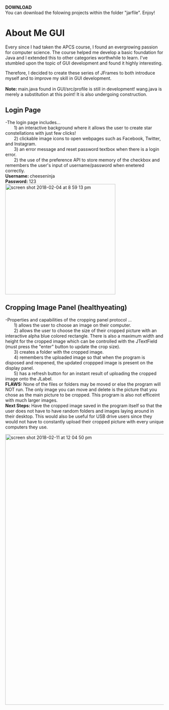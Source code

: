 <strong>DOWNLOAD</strong> </br>
You can download the folowing projects within the folder "jarfile". Enjoy!
# About Me GUI

Every since I had taken the APCS course, I found an evergrowing passion for computer science.
The course helped me develop a basic foundation for Java and I extended this to other categories worthwhile to learn.
I've stumbled upon the topic of GUI development and found it highly interesting. 

Therefore, I decided to create these series of JFrames to both introduce myself and to improve my skill in GUI development.</br></br>
<strong>Note: </strong> main.java found in GUI/src/profile is still in development! wang.java is merely a substitution at this point! It is also undergoing construction.


## Login Page </br>
-The login page includes... </br>
&nbsp;&nbsp;&nbsp;&nbsp;&nbsp;&nbsp;&nbsp;1) an interactive background where it allows the user to create <span>star constellations </span>with just few clicks! </br>
&nbsp;&nbsp;&nbsp;&nbsp;&nbsp;&nbsp;&nbsp;2) clickable image icons to open webpages such as Facebook, Twitter, and Instagram. </br>
&nbsp;&nbsp;&nbsp;&nbsp;&nbsp;&nbsp;&nbsp;3) an error message and reset password textbox when there is a login error. </br>
&nbsp;&nbsp;&nbsp;&nbsp;&nbsp;&nbsp;&nbsp;2) the use of the preference API to store memory of the checkbox and remembers the user's input of username/password when enetered correctly. </br>
<strong>Username: </strong>cheeseninja </br>
<strong>Password: </strong>123 </br>
<img width="350" alt="screen shot 2018-02-04 at 8 59 13 pm" src="https://user-images.githubusercontent.com/26124862/35785451-75b1e64c-09ee-11e8-8c64-69142d480d08.png">

## Cropping Image Panel (healthyeating) </br>
-Properties and capabilities of the cropping panel protocol ... </br>
&nbsp;&nbsp;&nbsp;&nbsp;&nbsp;&nbsp;&nbsp;1) allows the user to choose an image on their computer. </br>
&nbsp;&nbsp;&nbsp;&nbsp;&nbsp;&nbsp;&nbsp;2) allows the user to choose the size of their cropped picture with an interactive alpha blue colored rectangle. There is also a maximum width and height for the cropped image which can be controlled with the JTextField (must press the "enter" button to update the crop size).</br>
&nbsp;&nbsp;&nbsp;&nbsp;&nbsp;&nbsp;&nbsp;3) creates a folder with the cropped image. </br>
&nbsp;&nbsp;&nbsp;&nbsp;&nbsp;&nbsp;&nbsp;4) remembers the uploaded image so that when the program is disposed and reopened, the updated croppped image is present on the display panel. </br>
&nbsp;&nbsp;&nbsp;&nbsp;&nbsp;&nbsp;&nbsp;5) has a refresh button for an instant result of uploading the cropped image onto the JLabel. </br>
<strong>FLAWS: </strong>None of the files or folders may be moved or else the program will NOT run. The only image you can move and delete is the picture that you chose as the main picture to be cropped. This program is also not efficeint with much larger images. </br>
<strong>Next Steps: </strong> Have the cropped image saved in the program itself so that the user does not have to have random folders and images laying around in their desktop. This would also be useful for USB drive users since they would not have to constantly upload their cropped picture with every unique computers they use. 

<img width="858" alt="screen shot 2018-02-11 at 12 04 50 pm" src="https://user-images.githubusercontent.com/26124862/36075966-d82f072a-0f23-11e8-989f-1d7f7c55b192.png">


